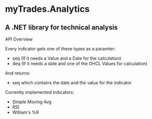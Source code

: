 # myTrades.Analytics
## A .NET library for technical analysis


API Overview

Every indicator gets one of these types as a paramter:
* seq<Quote> (If it needs a Value and a Date for the calculation)
* deq<OHCLWithDate> (If it needs a date and one of the OHCL Values for calculation)

And returns:
* seq<Quote> which contains the date and the value for the indicator


Currently implemented indicators:
* Simple Moving Avg
* RSI
* William's %R
